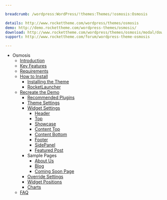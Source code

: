 ```yaml
---

breadcrumb: /wordpress:WordPress/!themes:Themes/!osmosis:Osmosis

details: http://www.rockettheme.com/wordpress/themes/osmosis
demo: http://demo.rockettheme.com/wordpress-themes/osmosis/
download: http://www.rockettheme.com/wordpress/themes/osmosis/modal/downloads
support: http://www.rockettheme.com/forum/wordpress-theme-osmosis

---
```


* Osmosis
    * [Introduction]()
    * [Key Features](INDEX.md#key-features)
    * [Requirements](INDEX.md#requirements)
    * [How to Install](../../start/themes.md#how-to-install)
        * [Installing the Theme](../../start/themes.md#installing-the-theme)
        * [RocketLauncher](../../start/rocketlauncher.md)
    * [Recreate the Demo](demo.md)
        * [Recommended Plugins](demo.md#recommended-plugins)
        * [Theme Settings](demo.md#theme-settings)
        * [Widget Settings](demo.md#widget-settings)
            * [Header](demo_header.md)
            * [Top](demo_top.md)
            * [Showcase](demo_showcase.md)
            * [Content Top](demo_contenttop.md)
            * [Content Bottom](demo_contentbottom.md)
            * [Footer](demo_footer.md)
            * [SidePanel](demo_sidepanel.md)
            * [Featured Post](demo_posts.md)
        * Sample Pages
            * [About Us](aboutus.md)
            * [Blog](blog.md)
            * [Coming Soon Page](comingsoon.md)
        * [Override Settings](demo_override.md)
        * [Widget Positions](positions.md)
        * [Charts](charts.md)
    * [FAQ](faq.md)